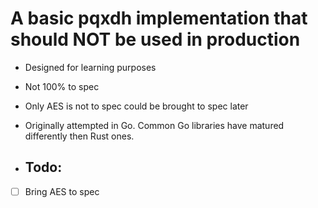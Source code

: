 # A basic pqxdh implementation that should NOT be used in production

* Designed for learning purposes
* Not 100% to spec
* Only AES is not to spec could be brought to spec later
* Originally attempted in Go. Common Go libraries have matured differently then Rust ones.

* ## Todo:
* [ ] Bring AES to spec
 